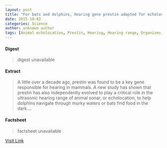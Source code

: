 ```yaml
---
layout: post
title: "For bats and dolphins, hearing gene prestin adapted for echolocation"
date: 2015-10-02
categories: Science
author: unknown author
tags: [Animal echolocation, Prestin, Hearing, Hearing range, Organisms, Biology]
---
```



#### Digest
>digest unavailable

#### Extract
>A little over a decade ago, prestin was found to be a key gene responsible for hearing in mammals. A new study has shown that prestin has also independently evolved to play a critical role in the ultrasonic hearing range of animal sonar, or echolocation, to help dolphins navigate through murky waters or bats find food in the dark....

#### Factsheet
>factsheet unavailable

[Visit Link](http://feeds.sciencedaily.com/~r/sciencedaily/~3/k5Sf2UO7Knk/140801091228.htm)



